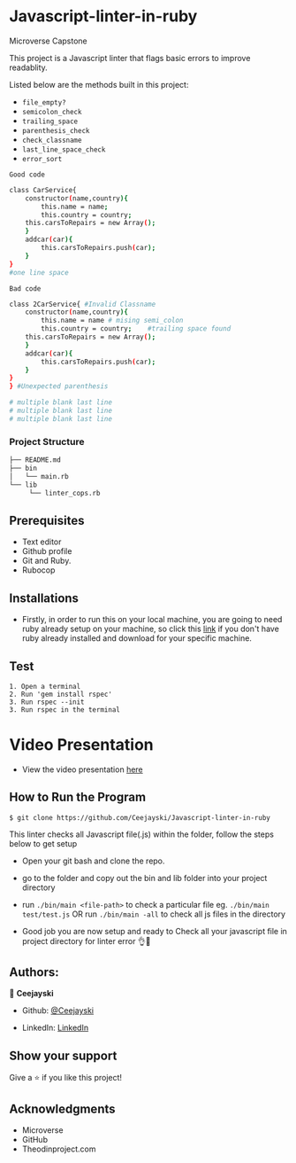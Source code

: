 # Javascript-linter-in-ruby
Microverse Capstone

This project is a Javascript linter that flags basic errors to improve readablity.

Listed below are the methods built in this project:

-   `file_empty?`
-   `semicolon_check` 
-   `trailing_space`
-   `parenthesis_check`
-   `check_classname`
-   `last_line_space_check`
-   `error_sort`

`Good code`

```bash
class CarService{
    constructor(name,country){
        this.name = name;
        this.country = country;
    this.carsToRepairs = new Array();
    }
    addcar(car){
        this.carsToRepairs.push(car);
    }
}
#one line space
```
`Bad code`

```bash
class 2CarService{ #Invalid Classname 
    constructor(name,country){
        this.name = name # mising semi_colon
        this.country = country;    #trailing space found
    this.carsToRepairs = new Array();
    }
    addcar(car){
        this.carsToRepairs.push(car);
    }
}
} #Unexpected parenthesis

# multiple blank last line
# multiple blank last line
# multiple blank last line
```



### Project Structure

```bash 
├── README.md
├── bin
│   └── main.rb
└── lib
     └── linter_cops.rb

```

## Prerequisites
-  Text editor
-  Github profile
-  Git and Ruby.
-  Rubocop

## Installations

- Firstly, in order to run this on your local machine, you are going to need ruby already setup on your machine, so click this [link](https://rubyinstaller.org/) if you don't have ruby already installed and download for your specific machine.

## Test
    1. Open a terminal
    2. Run 'gem install rspec'
    3. Run rspec --init
    3. Run rspec in the terminal

# Video Presentation

- View the video presentation [here](https://www.loom.com/share/e10bc7889fba4f6f92ee72c326b8a17f)

## How to Run the Program

```
$ git clone https://github.com/Ceejayski/Javascript-linter-in-ruby
```
This linter checks all Javascript file(.js) within the folder, follow the steps below to get setup
- Open your git bash and clone the repo.

- go to the folder and copy out the bin and lib folder into your project directory

- run ```./bin/main <file-path>``` to check a particular file eg. ```./bin/main test/test.js``` OR run ```./bin/main -all``` to check all js files in the directory

- Good job you are now setup and ready to Check all your javascript file in project directory for linter error 👌🙌

## Authors:

👤 **Ceejayski**

- Github: [@Ceejayski](https://github.com/Ceejayski)

- LinkedIn: [LinkedIn](https://www.linkedin.com/in/chijioke-okoli-b0397a168/)

## Show your support

Give a ⭐️ if you like this project!

## Acknowledgments

- Microverse
- GitHub
- Theodinproject.com
